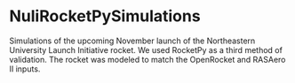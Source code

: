 # NuliRocketPySimulations
Simulations of the upcoming November launch of the Northeastern University Launch Initiative rocket. We used RocketPy as a third method of validation. The rocket was modeled to match the OpenRocket and RASAero II inputs.
